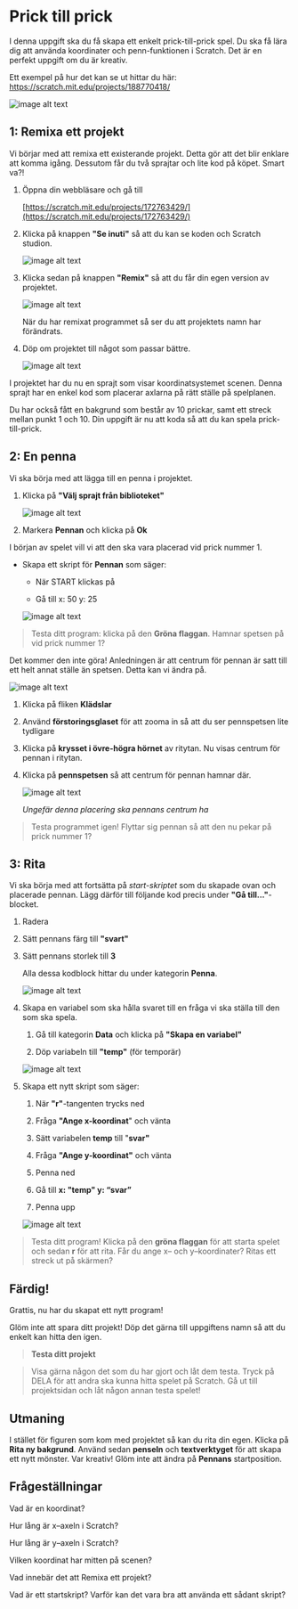 # Prick till prick

I denna uppgift ska du få skapa ett enkelt prick-till-prick spel. Du ska få lära dig att använda koordinater och penn-funktionen i Scratch. Det är en perfekt uppgift om du är kreativ.

Ett exempel på hur det kan se ut hittar du här:
<a href="https://scratch.mit.edu/projects/188770418/" target="_blank">https://scratch.mit.edu/projects/188770418/</a>

![image alt text](image_0.png)

## 1: Remixa ett projekt

Vi börjar med att remixa ett existerande projekt. Detta gör att det blir enklare att komma igång. Dessutom får du två sprajtar och lite kod på köpet. Smart va?!

1. Öppna din webbläsare och gå till

    [https://scratch.mit.edu/projects/172763429/](https://scratch.mit.edu/projects/172763429/)

2. Klicka på knappen **"Se inuti"** så att du kan se koden och Scratch studion.

    ![image alt text](image_1.png)

3. Klicka sedan på knappen **"Remix"** så att du får din egen version av projektet.

    ![image alt text](image_2.png)

    När du har remixat programmet så ser du att projektets namn har förändrats.

3. Döp om projektet till något som passar bättre.

    ![image alt text](image_3.png)

I projektet har du nu en sprajt som visar koordinatsystemet scenen. Denna sprajt har en enkel kod som placerar axlarna på rätt ställe på spelplanen.

Du har också fått en bakgrund som består av 10 prickar, samt ett streck mellan punkt 1 och 10. Din uppgift är nu att koda så att du kan spela prick-till-prick.

## 2: En penna

Vi ska börja med att lägga till en penna i projektet.

1. Klicka på **"Välj sprajt från biblioteket"**

    ![image alt text](image_4.png)

2. Markera **Pennan** och klicka på **Ok**

I början av spelet vill vi att den ska vara placerad vid prick nummer 1.

* Skapa ett skript för **Pennan** som säger:

    * När START klickas på

    * Gå till x: 50 y: 25

    ![image alt text](image_5.png)

> Testa ditt program: klicka på den **Gröna flaggan**. Hamnar spetsen på vid prick nummer 1?

Det kommer den inte göra! Anledningen är att centrum för pennan är satt till ett helt annat ställe än spetsen. Detta kan vi ändra på.

![image alt text](image_6.png)

1. Klicka på fliken **Klädslar**

2. Använd **förstoringsglaset** för att zooma in så att du ser pennspetsen lite tydligare

3. Klicka på **krysset i övre-högra hörnet** av ritytan. Nu visas centrum för pennan i ritytan.

4. Klicka på **pennspetsen** så att centrum för pennan hamnar där.   

    ![image alt text](image_7.png)

    *Ungefär denna placering ska pennans centrum ha*

> Testa programmet igen! Flyttar sig pennan så att den nu pekar på prick nummer 1?

## 3: Rita

Vi ska börja med att fortsätta på *start-skriptet* som du skapade ovan och placerade pennan. Lägg därför till följande kod precis under **"Gå till..."**-blocket.

1. Radera

2. Sätt pennans färg till **"svart"**

3. Sätt pennans storlek till **3**

    Alla dessa kodblock hittar du under kategorin **Penna**.

    ![image alt text](image_8.png)

1. Skapa en variabel som ska hålla svaret till en fråga vi ska ställa till den som ska spela.

    1. Gå till kategorin **Data** och klicka på **"Skapa en variabel"**

    2. Döp variabeln till **"temp"** (för temporär)

    ![image alt text](image_9.png)


2. Skapa ett nytt skript som säger:

    1. När **"r"**-tangenten trycks ned

    2. Fråga **"Ange x-koordinat**" och vänta

    3. Sätt variabelen **temp** till "**svar"**

    4. Fråga **"Ange y-koordinat"** och vänta

    5. Penna ned

    6. Gå till **x: "temp" y: “svar”**

    7. Penna upp

    ![image alt text](image_10.png)

> Testa ditt program! Klicka på den **gröna flaggan** för att starta spelet och sedan **r** för att rita. Får du ange x– och y–koordinater? Ritas ett streck ut på skärmen?

## Färdig!

Grattis, nu har du skapat ett nytt program!

Glöm inte att spara ditt projekt! Döp det gärna till uppgiftens namn så att du enkelt kan hitta den igen.

> **Testa ditt projekt**

> Visa gärna någon det som du har gjort och låt dem testa. Tryck på DELA för att andra ska kunna hitta spelet på Scratch. Gå ut till projektsidan och låt någon annan testa spelet!

## Utmaning

I stället för figuren som kom med projektet så kan du rita din egen. Klicka på **Rita ny bakgrund**. Använd sedan **penseln** och **textverktyget** för att skapa ett nytt mönster. Var kreativ! Glöm inte att ändra på **Pennans** startposition.

## Frågeställningar

Vad är en koordinat?

Hur lång är x–axeln i Scratch?

Hur lång är y–axeln i Scratch?

Vilken koordinat har mitten på scenen?

Vad innebär det att Remixa ett projekt?

Vad är ett startskript? Varför kan det vara bra att använda ett sådant skript?
